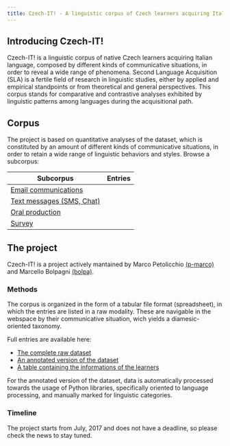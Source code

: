 ```yaml
---
title: Czech-IT! - A linguistic corpus of Czech learners acquiring Italian
---
```

## Introducing Czech-IT!
Czech-IT! is a linguistic corpus of native Czech learners acquiring Italian language, composed by different kinds of communicative situations, in order to reveal a wide range of phenomena.
Second Language Acquisition (SLA) is a fertile field of research in linguistic studies, either by applied and empirical standpoints or from theoretical and general perspectives. 
This corpus stands for comparative and contrastive analyses exhibited by linguistic patterns among languages during the acquisitional path.

## Corpus
The project is based on quantitative analyses of the dataset, which is constituted by an amount of different kinds of communicative situations, in order to retain a wide range of linguistic behaviors and styles.
Browse a subcorpus:

| Subcorpus                                      | Entries |
|------------------------------------------------|---------|
| [Email communications](email)                  |         |
| [Text messages (SMS, Chat)](text-message)      |         |
| [Oral production](audio)                       |         |
| [Survey](survey)                               |         |



## The project
Czech-IT! is a project actively mantained by Marco Petolicchio [(p-marco)](https://github.com/p-marco) and Marcello Bolpagni [(bolpa)](https://github.com/bolpa).

### Methods
The corpus is organized in the form of a tabular file format (spreadsheet), in which the entries are listed in a raw modality. These are navigable in the webspace by their communicative situation, wich yields a diamesic-oriented taxonomy.

Full entries are available here:
* [The complete raw dataset](https://github.com/Czech-IT/Czech-IT.github.io/blob/master/_data/dataset.csv)
* [An annotated version of the dataset](https://github.com/Czech-IT/Czech-IT.github.io/blob/master/_data/annotations-dataset.csv)
* [A table containing the informations of the learners](https://github.com/Czech-IT/Czech-IT.github.io/blob/master/_data/learners.csv)

For the annotated version of the dataset, data is automatically processed towards the usage of Python libraries, specifically oriented to language processing, and manually marked for linguistic categories.

### Timeline
The project starts from July, 2017 and does not have a deadline, so please check the news to stay tuned.

